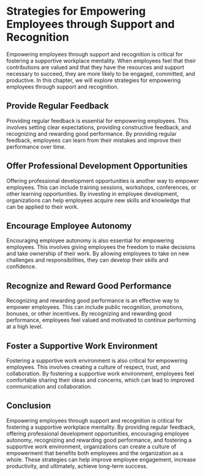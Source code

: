Strategies for Empowering Employees through Support and Recognition
====================================================================================================================================

Empowering employees through support and recognition is critical for fostering a supportive workplace mentality. When employees feel that their contributions are valued and that they have the resources and support necessary to succeed, they are more likely to be engaged, committed, and productive. In this chapter, we will explore strategies for empowering employees through support and recognition.

Provide Regular Feedback
------------------------

Providing regular feedback is essential for empowering employees. This involves setting clear expectations, providing constructive feedback, and recognizing and rewarding good performance. By providing regular feedback, employees can learn from their mistakes and improve their performance over time.

Offer Professional Development Opportunities
--------------------------------------------

Offering professional development opportunities is another way to empower employees. This can include training sessions, workshops, conferences, or other learning opportunities. By investing in employee development, organizations can help employees acquire new skills and knowledge that can be applied to their work.

Encourage Employee Autonomy
---------------------------

Encouraging employee autonomy is also essential for empowering employees. This involves giving employees the freedom to make decisions and take ownership of their work. By allowing employees to take on new challenges and responsibilities, they can develop their skills and confidence.

Recognize and Reward Good Performance
-------------------------------------

Recognizing and rewarding good performance is an effective way to empower employees. This can include public recognition, promotions, bonuses, or other incentives. By recognizing and rewarding good performance, employees feel valued and motivated to continue performing at a high level.

Foster a Supportive Work Environment
------------------------------------

Fostering a supportive work environment is also critical for empowering employees. This involves creating a culture of respect, trust, and collaboration. By fostering a supportive work environment, employees feel comfortable sharing their ideas and concerns, which can lead to improved communication and collaboration.

Conclusion
----------

Empowering employees through support and recognition is critical for fostering a supportive workplace mentality. By providing regular feedback, offering professional development opportunities, encouraging employee autonomy, recognizing and rewarding good performance, and fostering a supportive work environment, organizations can create a culture of empowerment that benefits both employees and the organization as a whole. These strategies can help improve employee engagement, increase productivity, and ultimately, achieve long-term success.
